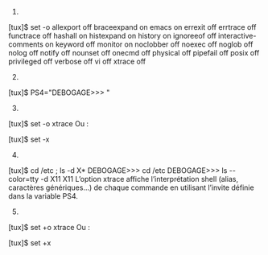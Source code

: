 1.
[tux]$ set -o 
allexport       off 
braceexpand     on 
emacs           on 
errexit         off 
errtrace        off 
functrace       off 
hashall         on 
histexpand      on 
history         on 
ignoreeof       off 
interactive-comments    on 
keyword         off 
monitor         on 
noclobber       off 
noexec          off 
noglob          off 
nolog           off 
notify          off 
nounset         off 
onecmd          off 
physical        off 
pipefail        off 
posix           off 
privileged      off 
verbose         off 
vi              off 
xtrace          off 

2.
[tux]$ PS4="DEBOGAGE>>> " 

3.
[tux]$ set -o xtrace 
Ou :

[tux]$ set -x 

4.
[tux]$ cd /etc ; ls -d X* 
DEBOGAGE>>> cd /etc 
DEBOGAGE>>> ls --color=tty -d X11 
X11 
L’option xtrace affiche l’interprétation shell (alias, caractères génériques...) de chaque commande en utilisant l’invite définie dans la variable PS4.

5.
[tux]$ set +o xtrace 
Ou :

[tux]$ set +x 